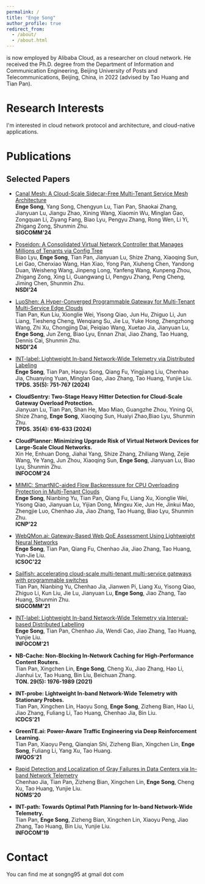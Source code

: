 ```yaml
---
permalink: /
title: "Enge Song"
author_profile: true
redirect_from: 
  - /about/
  - /about.html
---
```


is now employed by Alibaba Cloud, as a researcher on cloud network.
He received the Ph.D. degree from the Department of Information and Communication Engineering, Beijing University of Posts and Telecommunications, Beijing, China, in 2022 (advised by Tao Huang and Tian Pan). 

Research Interests
======
I'm interested in cloud network protocol and architecture, and cloud-native applications.

Publications
======

Selected Papers
------

- [Canal Mesh: A Cloud-Scale Sidecar-Free Multi-Tenant Service Mesh Architecture](/files/Canal_SIGCOMM24.pdf) <br/>
**Enge Song**, Yang Song, Chengyun Lu, Tian Pan, Shaokai Zhang, Jianyuan Lu, Jiangu Zhao, Xining Wang, Xiaomin Wu, Minglan Gao, Zongquan Li, Ziyang Fang, Biao Lyu, Pengyu Zhang, Rong Wen, Li Yi, Zhigang Zong, Shunmin Zhu.<br/>
**SIGCOMM'24** 

- [Poseidon: A Consolidated Virtual Network Controller that Manages Millions of Tenants via Config Tree](/files/Poseidon_NSDI24.pdf) <br/>
Biao Lyu, **Enge Song**, Tian Pan, Jianyuan Lu, Shize Zhang, Xiaoqing Sun, Lei Gao, Chenxiao Wang, Han Xiao, Yong Pan, Xiuheng Chen, Yandong Duan, Weisheng Wang, Jinpeng Long, Yanfeng Wang, Kunpeng Zhou, Zhigang Zong, Xing Li, Guangwang Li, Pengyu Zhang, Peng Cheng, Jiming Chen, Shunmin Zhu.<br/>
**NSDI'24** 

- [LuoShen: A Hyper-Converged Programmable Gateway for Multi-Tenant Multi-Service Edge Clouds](/files/Luoshen_NSDI24.pdf) <br/>
Tian Pan, Kun Liu, Xionglie Wei, Yisong Qiao, Jun Hu, Zhiguo Li, Jun Liang, Tiesheng Cheng, Wenqiang Su, Jie Lu, Yuke Hong, Zhengzhong Wang, Zhi Xu, Chongjing Dai, Peiqiao Wang, Xuetao Jia, Jianyuan Lu, **Enge Song**, Jun Zeng, Biao Lyu, Ennan Zhai, Jiao Zhang, Tao Huang, Dennis Cai, Shunmin Zhu.<br/>
**NSDI'24**

- [INT-label: Lightweight In-band Network-Wide Telemetry via Distributed Labeling](/files/INT_label_TPDS.pdf) <br/>
**Enge Song**, Tian Pan, Haoyu Song, Qiang Fu, Yingjiang Liu, Chenhao Jia, Chuanying Yuan, Minglan Gao, Jiao Zhang, Tao Huang, Yunjie Liu. <br/>
**TPDS. 35(5): 751-767 (2024)**

- **CloudSentry: Two-Stage Heavy Hitter Detection for Cloud-Scale Gateway Overload Protection.** <br/>
Jianyuan Lu, Tian Pan, Shan He, Mao Miao, Guangzhe Zhou, Yining Qi, Shize Zhang, **Enge Song**, Xiaoqing Sun, Huaiyi Zhao,Biao Lyu, Shunmin Zhu. <br/>
**TPDS. 35(4): 616-633 (2024)**

- **CloudPlanner: Minimizing Upgrade Risk of Virtual Network Devices for Large-Scale Cloud Networks.** <br/>
Xin He, Enhuan Dong, Jiahai Yang, Shize Zhang, Zhiliang Wang, Zejie Wang, Ye Yang, Jun Zhou, Xiaoqing Sun, **Enge Song**, Jianyuan Lu, Biao Lyu, Shunmin Zhu.<br/>
**INFOCOM'24**

- [MIMIC: SmartNIC-aided Flow Backpressure for CPU Overloading Protection in Multi-Tenant Clouds](/files/MIMIC_ICNP22.pdf) <br/>
**Enge Song**, Nianbing Yu, Tian Pan, Qiang Fu, Liang Xu, Xionglie Wei, Yisong Qiao, Jianyuan Lu, Yijian Dong, Mingxu Xie, Jun He, Jinkui Mao, Zhengjie Luo, Chenhao Jia, Jiao Zhang, Tao Huang, Biao Lyu, Shunmin Zhu. <br/>
**ICNP'22** 

- [WebQMon.ai: Gateway-Based Web QoE Assessment Using Lightweight Neural Networks](/files/WebQMon_ICSOC22.pdf) <br/>
**Enge Song**, Tian Pan, Qiang Fu, Chenhao Jia, Jiao Zhang, Tao Huang, Yun-Jie Liu. <br/>
**ICSOC'22** 

- [Sailfish: accelerating cloud-scale multi-tenant multi-service gateways with programmable switches](/files/Sailfish_SIGCOMM21.pdf) <br/>
Tian Pan, Nianbing Yu, Chenhao Jia, Jianwen Pi, Liang Xu, Yisong Qiao, Zhiguo Li, Kun Liu, Jie Lu, Jianyuan Lu, **Enge Song**, Jiao Zhang, Tao Huang, Shunmin Zhu. <br/>
**SIGCOMM'21** 

- [INT-label: Lightweight In-band Network-Wide Telemetry via Interval-based Distributed Labelling](/files/INT-label_INFOCOM21.pdf) <br/>
**Enge Song**, Tian Pan, Chenhao Jia, Wendi Cao, Jiao Zhang, Tao Huang, Yunjie Liu. <br/>
**INFOCOM'21** 

- **NB-Cache: Non-Blocking In-Network Caching for High-Performance Content Routers.** <br/>
Tian Pan, Xingchen Lin, **Enge Song**, Cheng Xu, Jiao Zhang, Hao Li, Jianhui Lv, Tao Huang, Bin Liu, Beichuan Zhang. <br/>
**TON. 29(5): 1976-1989 (2021)**

- **INT-probe: Lightweight In-band Network-Wide Telemetry with Stationary Probes.** <br/>
Tian Pan, Xingchen Lin, Haoyu Song, **Enge Song**, Zizheng Bian, Hao Li, Jiao Zhang, Fuliang Li, Tao Huang, Chenhao Jia, Bin Liu. <br/>
**ICDCS'21**

- **GreenTE.ai: Power-Aware Traffic Engineering via Deep Reinforcement Learning.** <br/>
Tian Pan, Xiaoyu Peng, Qianqian Shi, Zizheng Bian, Xingchen Lin, **Enge Song**, Fuliang Li, Yang Xu, Tao Huang. <br/>
**IWQOS'21**

- [Rapid Detection and Localization of Gray Failures in Data Centers via In-band Network Telemetry](/files/INT-detect_NOMS20.pdf) <br/>
Chenhao Jia, Tian Pan, Zizheng Bian, Xingchen Lin, **Enge Song**, Cheng Xu, Tao Huang, Yunjie Liu. <br/>
**NOMS'20** 

- **INT-path: Towards Optimal Path Planning for In-band Network-Wide Telemetry.** <br/>
Tian Pan, **Enge Song**, Zizheng Bian, Xingchen Lin, Xiaoyu Peng, Jiao Zhang, Tao Huang, Bin Liu, Yunjie Liu. <br/>
**INFOCOM'19**

Contact
======
You can find me at songng95 at gmail dot com
